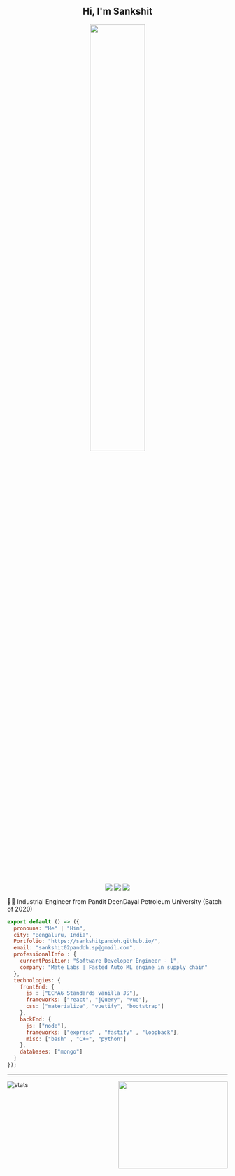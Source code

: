 <h2 align="center"> Hi, I'm Sankshit <br/> </h2> 

<p align="center"><img width=50% src="https://wompampsupport.azureedge.net/fetchimage?siteId=7575&v=2&jpgQuality=100&width=700&url=https%3A%2F%2Fi.kym-cdn.com%2Fentries%2Ficons%2Ffacebook%2F000%2F021%2F807%2Fig9OoyenpxqdCQyABmOQBZDI0duHk2QZZmWg2Hxd4ro.jpg"></p>

<p align="center">
  <a href="https://twitter.com/ByPandoh/"><img src="https://img.shields.io/badge/-Twitter-222222?style=flat-square&logo=twitter&logoColor=white&link=https://twitter.com/ByPandoh/"></a>
  <a href="https://www.linkedin.com/in/sankshit-pandoh/"><img src="https://img.shields.io/badge/-LinkedIn-222222?style=flat-square&logo=Linkedin&logoColor=white&link=https://www.linkedin.com/in/sankshit-pandoh/"></a>
  <a href="mailto:sankshit02pandoh.sp@gmail.com"><img src="https://img.shields.io/badge/-Gmail-222222?style=flat-square&logo=Gmail&logoColor=white&link=mailto:sankshit02pandoh.sp@gmail.com"></a>
</p>



👨‍🎓 Industrial Engineer from Pandit DeenDayal Petroleum University (Batch of 2020) 

```js
export default () => ({
  pronouns: "He" | "Him",
  city: "Bengaluru, India",
  Portfolio: "https://sankshitpandoh.github.io/",
  email: "sankshit02pandoh.sp@gmail.com",
  professionalInfo : {
    currentPosition: "Software Developer Engineer - 1",
    company: "Mate Labs | Fasted Auto ML engine in supply chain"
  },
  technologies: {
    frontEnd: {
      js : ["ECMA6 Standards vanilla JS"],
      frameworks: ["react", "jQuery", "vue"],
      css: ["materialize", "vuetify", "bootstrap"]
    },
    backEnd: {
      js: ["node"],
      frameworks: ["express" , "fastify" , "loopback"],
      misc: ["bash" , "C++", "python"]
    },
    databases: ["mongo"]
  }
});
```

---
<p align ="left">
<img alt="stats" src="https://github-readme-stats.vercel.app/api?username=sankshitpandoh&show_icons=true&title_color=00ffff&text_color=33ff33&bg_color=333333&icon_color=ffff4d")
</p>

<img align='right' src='https://media1.tenor.com/images/763645168fe913c18e4d52385e91cccc/tenor.gif?itemid=11550101' height = "200" width="250">
